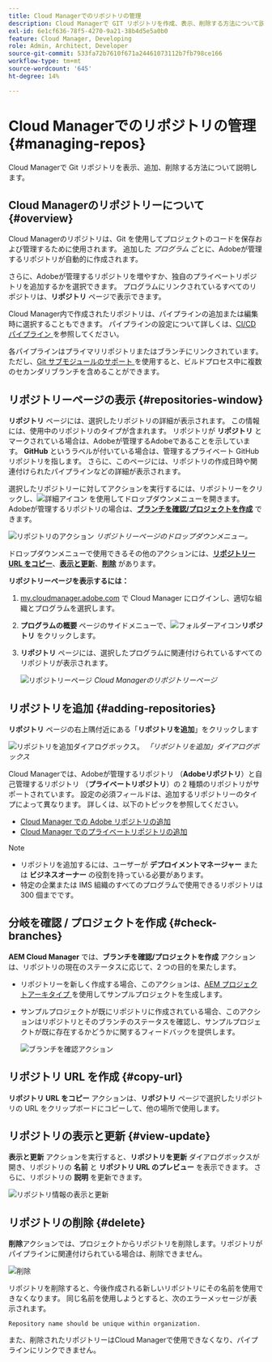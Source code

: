 ```yaml
---
title: Cloud Managerでのリポジトリの管理
description: Cloud Managerで GIT リポジトリを作成、表示、削除する方法について説明します。
exl-id: 6e1cf636-78f5-4270-9a21-38b4d5e5a0b0
feature: Cloud Manager, Developing
role: Admin, Architect, Developer
source-git-commit: 533fa72b7610f671a24461073112b7fb798ce166
workflow-type: tm+mt
source-wordcount: '645'
ht-degree: 14%

---
```



# Cloud Managerでのリポジトリの管理 {#managing-repos}

Cloud Managerで Git リポジトリを表示、追加、削除する方法について説明します。

## Cloud Managerのリポジトリーについて {#overview}

Cloud Managerのリポジトリは、Git を使用してプロジェクトのコードを保存および管理するために使用されます。 追加した *プログラム* ごとに、Adobeが管理するリポジトリが自動的に作成されます。

さらに、Adobeが管理するリポジトリを増やすか、独自のプライベートリポジトリを追加するかを選択できます。 プログラムにリンクされているすべてのリポジトリは、**リポジトリ** ページで表示できます。

Cloud Manager内で作成されたリポジトリは、パイプラインの追加または編集時に選択することもできます。 パイプラインの設定について詳しくは、[CI/CD パイプライン ](/help/implementing/cloud-manager/configuring-pipelines/introduction-ci-cd-pipelines.md) を参照してください。

各パイプラインはプライマリリポジトリまたはブランチにリンクされています。 ただし、[Git サブモジュールのサポート ](git-submodules.md) を使用すると、ビルドプロセス中に複数のセカンダリブランチを含めることができます。

## リポジトリーページの表示 {#repositories-window}

**リポジトリ** ページには、選択したリポジトリの詳細が表示されます。 この情報には、使用中のリポジトリのタイプが含まれます。 リポジトリが **リポジトリ** とマークされている場合は、Adobeが管理するAdobeであることを示しています。 **GitHub** というラベルが付いている場合は、管理するプライベート GitHub リポジトリを指します。 さらに、このページには、リポジトリの作成日時や関連付けられたパイプラインなどの詳細が表示されます。

選択したリポジトリーに対してアクションを実行するには、リポジトリーをクリックし、![ 詳細アイコン ](https://spectrum.adobe.com/static/icons/workflow_18/Smock_More_18_N.svg) を使用してドロップダウンメニューを開きます。 Adobeが管理するリポジトリの場合は、**[ブランチを確認/プロジェクトを作成](#check-branches)** できます。

![ リポジトリのアクション ](assets/repository-actions.png)
*リポジトリーページのドロップダウンメニュー。*

ドロップダウンメニューで使用できるその他のアクションには、**[リポジトリー URL をコピー](#copy-url)**、**[表示と更新](#view-update)**、**[削除](#delete)** があります。

**リポジトリーページを表示するには：**

1. [my.cloudmanager.adobe.com](https://my.cloudmanager.adobe.com/) で Cloud Manager にログインし、適切な組織とプログラムを選択します。

1. **プログラムの概要** ページのサイドメニューで、![ フォルダーアイコン ](https://spectrum.adobe.com/static/icons/workflow_18/Smock_Folder_18_N.svg)**リポジトリ** をクリックします。

1. **リポジトリ** ページには、選択したプログラムに関連付けられているすべてのリポジトリが表示されます。

   ![ リポジトリーページ ](assets/repositories.png)
   *Cloud Managerのリポジトリーページ*

## リポジトリを追加 {#adding-repositories}

**リポジトリ** ページの右上隅付近にある「**リポジトリを追加**」をクリックします

![ リポジトリを追加ダイアログボックス。](assets/repository-add.png)
*「リポジトリを追加」ダイアログボックス*

Cloud Managerでは、Adobeが管理するリポジトリ （**Adobeリポジトリ**）と自己管理するリポジトリ （**プライベートリポジトリ**）の 2 種類のリポジトリがサポートされています。 設定の必須フィールドは、追加するリポジトリーのタイプによって異なります。 詳しくは、以下のトピックを参照してください。

* [Cloud Manager での Adobe リポジトリの追加](adobe-repositories.md)
* [Cloud Manager でのプライベートリポジトリの追加](private-repositories.md)

>[!NOTE]
>
>* リポジトリを追加するには、ユーザーが **デプロイメントマネージャー** または **ビジネスオーナー** の役割を持っている必要があります。
>* 特定の企業または IMS 組織のすべてのプログラムで使用できるリポジトリは 300 個までです。


## 分岐を確認 / プロジェクトを作成 {#check-branches}

**AEM Cloud Manager** では、**ブランチを確認/プロジェクトを作成** アクションは、リポジトリの現在のステータスに応じて、2 つの目的を果たします。

* リポジトリーを新しく作成する場合、このアクションは、[AEM プロジェクトアーキタイプ ](https://experienceleague.adobe.com/ja/docs/experience-manager-core-components/using/developing/archetype/overview) を使用してサンプルプロジェクトを生成します。
* サンプルプロジェクトが既にリポジトリに作成されている場合、このアクションはリポジトリとそのブランチのステータスを確認し、サンプルプロジェクトが既に存在するかどうかに関するフィードバックを提供します。

  ![ブランチを確認アクション](assets/check-branches.png)

## リポジトリ URL を作成 {#copy-url}

**リポジトリ URL をコピー** アクションは、**リポジトリ** ページで選択したリポジトリの URL をクリップボードにコピーして、他の場所で使用します。

## リポジトリの表示と更新 {#view-update}

**表示と更新** アクションを実行すると、**リポジトリを更新** ダイアログボックスが開き、リポジトリの **名前** と **リポジトリ URL のプレビュー** を表示できます。 さらに、リポジトリの **説明** を更新できます。

![リポジトリ情報の表示と更新](assets/repository-view-update.png)

## リポジトリの削除 {#delete}

**削除**&#x200B;アクションでは、プロジェクトからリポジトリを削除します。リポジトリがパイプラインに関連付けられている場合は、削除できません。

![削除](assets/repository-delete.png)

リポジトリを削除すると、今後作成される新しいリポジトリにその名前を使用できなくなります。 同じ名前を使用しようとすると、次のエラーメッセージが表示されます。

`Repository name should be unique within organization.`

また、削除されたリポジトリーはCloud Managerで使用できなくなり、パイプラインにリンクできません。

